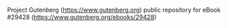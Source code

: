 Project Gutenberg (https://www.gutenberg.org) public repository for eBook #29428 (https://www.gutenberg.org/ebooks/29428)
